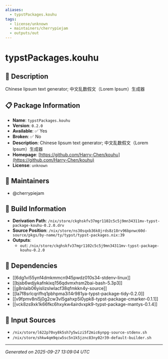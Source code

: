 ```yaml
---
aliases:
  - typstPackages.kouhu
tags:
  - license/unknown
  - maintainers/cherrypiejam
  - outputs/out
---
```


# typstPackages.kouhu

## 📝 Description

Chinese lipsum text generator; 中文乱数假文（Lorem Ipsum）生成器

## 📋 Package Information

- **Name**: `typstPackages.kouhu`
- **Version**: `0.2.0`
- **Available**: ✅ Yes
- **Broken**: ✅ No
- **Description**: Chinese lipsum text generator; 中文乱数假文（Lorem Ipsum）生成器
- **Homepage**: [https://github.com/Harry-Chen/kouhu](https://github.com/Harry-Chen/kouhu)
- **License**: `unknown`
## 👥 Maintainers

- @cherrypiejam


## 🔧 Build Information

- **Derivation Path**: `/nix/store/ckghskfv37mgr1102c5c5j9mn34311mv-typst-package-kouhu-0.2.0.drv`
- **Source Position**: `/nix/store/ns30sqxb36k8jrds8z18rv96bpnwc60d-source/pkgs/by-name/ty/typst/typst-packages.nix:39`
- **Outputs**:
  - `out`:  `/nix/store/ckghskfv37mgr1102c5c5j9mn34311mv-typst-package-kouhu-0.2.0`

## 🔗 Dependencies

- [[6dg1vi55ynf4dmkmmcn945pwdz010s34-stdenv-linux]]
- [[bjsb6wdjykafnkixq156qdvmxhsm2bai-bash-5.3p3]]
- [[g8nlaib06yislizslwlacf38qfmkkn4y-source]]
- [[la7f8srlcqrifhq1pbhpma3i14r981ya-typst-package-tidy-0.2.0]]
- [[v9fpmv8ni5j0g2cw3vl5gahxp5i0ypk8-typst-package-cmarker-0.1.1]]
- [[vck8zs9xk1k66fkc6hxykw4airdvxpk9-typst-package-mantys-0.1.4]]

## 📁 Input Sources

- `/nix/store/l622p70vy8k5sh7y5wizi5f2mic6ynpg-source-stdenv.sh`
- `/nix/store/shkw4qm9qcw5sc5n1k5jznc83ny02r39-default-builder.sh`

---
*Generated on 2025-09-27 13:09:04 UTC*

